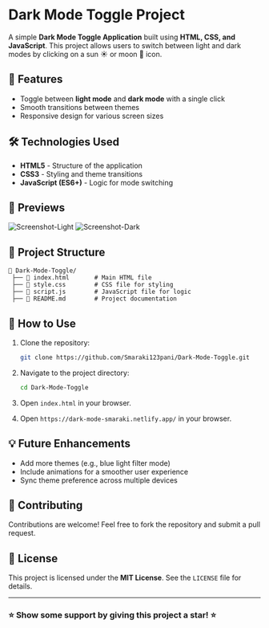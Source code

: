 # Dark Mode Toggle Project

A simple **Dark Mode Toggle Application** built using **HTML, CSS, and JavaScript**. This project allows users to switch between light and dark modes by clicking on a sun ☀️ or moon 🌙 icon.

## 🚀 Features

- Toggle between **light mode** and **dark mode** with a single click
- Smooth transitions between themes
- Responsive design for various screen sizes

## 🛠️ Technologies Used

- **HTML5** - Structure of the application
- **CSS3** - Styling and theme transitions
- **JavaScript (ES6+)** - Logic for mode switching

## 📸 Previews
![Screenshot-Light](https://github.com/user-attachments/assets/06919109-5f56-4c2c-a8b4-03d90147be60)
![Screenshot-Dark](https://github.com/user-attachments/assets/e10a553a-dbde-4cd0-b3ab-7367d427d34d)

## 📂 Project Structure

```
📁 Dark-Mode-Toggle/
 ├── 📄 index.html       # Main HTML file
 ├── 📄 style.css        # CSS file for styling
 ├── 📄 script.js        # JavaScript file for logic
 ├── 📄 README.md        # Project documentation
```

## 🎯 How to Use

1. Clone the repository:
   ```sh
   git clone https://github.com/Smaraki123pani/Dark-Mode-Toggle.git
   ```
2. Navigate to the project directory:
   ```sh
   cd Dark-Mode-Toggle
   ```
3. Open `index.html` in your browser.

4. Open `https://dark-mode-smaraki.netlify.app/` in your browser.

## 💡 Future Enhancements

- Add more themes (e.g., blue light filter mode)
- Include animations for a smoother user experience
- Sync theme preference across multiple devices

## 🙌 Contributing

Contributions are welcome! Feel free to fork the repository and submit a pull request.

## 📜 License

This project is licensed under the **MIT License**. See the `LICENSE` file for details.

---

### ⭐ Show some support by giving this project a star! ⭐



